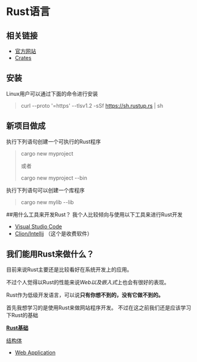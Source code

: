 # Rust语言

## 相关链接
- [官方网站](https://www.rust-lang.org)
- [Crates](https://crates.io/)

## 安装
Linux用户可以通过下面的命令进行安装
> curl --proto '=https' --tlsv1.2 -sSf https://sh.rustup.rs | sh

## 新项目做成
执行下列语句创建一个可执行的Rust程序
> cargo new myproject
> 
> 或者
> 
> cargo new myproject --bin

执行下列语句可以创建一个库程序
> cargo new mylib --lib

##用什么工具来开发Rust？
我个人比较倾向与使用以下工具来进行Rust开发
- [Visual Studio Code](https://code.visualstudio.com/)
- [Clion/Intellij](https://www.jetbrains.com/)
（这个是收费软件）
  
## 我们能用Rust来做什么？
目前来说Rust主要还是比较看好在系统开发上的应用。

不过个人觉得以Rust的性能来说*Web以及嵌入式*上也会有很好的表现。

Rust作为低级开发语言，可以说**只有你想不到的，没有它做不到的。**

首先我想学习的是使用Rust来做网站程序开发。
不过在这之前我们还是应该学习下Rust的基础

**[Rust基础](Basic)**

[结构体](Basic/rust_struct.zh_cn.ipynb)


- [Web Application](web/README.zh_cn.md)

  

